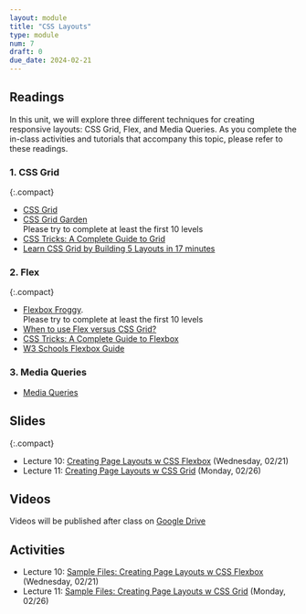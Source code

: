 ```yaml
---
layout: module
title: "CSS Layouts"
type: module
num: 7
draft: 0
due_date: 2024-02-21
---
```


## Readings
In this unit, we will explore three different techniques for creating responsive layouts: CSS Grid, Flex, and Media Queries. As you complete the in-class activities and tutorials that accompany this topic, please refer to these readings.

### 1. CSS Grid

{:.compact}
* [CSS Grid](../css-reference/css-grid/)  
* <a href="https://cssgridgarden.com/" target="_blank">CSS Grid Garden</a> <br>Please try to complete at least the first 10 levels 
* <a href="https://css-tricks.com/snippets/css/complete-guide-grid/" target="_blank">CSS Tricks: A Complete Guide to Grid</a>
* <a href="https://www.freecodecamp.org/news/learn-css-grid-by-building-5-layouts/" target="_blank">Learn CSS Grid by Building 5 Layouts in 17 minutes</a>

### 2. Flex

{:.compact}
* <a href="https://flexboxfroggy.com/" target="_blank">Flexbox Froggy</a>.<br>Please try to complete at least the first 10 levels
* <a href="https://university.webflow.com/lesson/flexbox-vs-grid" target="_blank">When to use Flex versus CSS Grid?</a>      
* <a href="https://css-tricks.com/snippets/css/a-guide-to-flexbox/" target="_blank">CSS Tricks: A Complete Guide to Flexbox</a>
* <a href="https://www.w3schools.com/css/css3_flexbox.asp" target="_blank">W3 Schools Flexbox Guide</a>   


### 3. Media Queries
* [Media Queries](../css-reference/media-queries/) 

## Slides
{:.compact}
* Lecture 10: <a href="https://docs.google.com/presentation/d/1Q-QGPR5M-o58gbnig9W0QF4V3jT47Wb8hpHUWO2rjbo/edit" target="_blank">Creating Page Layouts w CSS Flexbox</a> (Wednesday, 02/21)
* Lecture 11: <a href="https://docs.google.com/presentation/d/1ieJnHSIUQPgpnpQr9GaNL5Brdcd4a4uMB9nE22H3d-Q/edit?usp=sharing" target="_blank">Creating Page Layouts w CSS Grid</a> (Monday, 02/26)


## Videos
Videos will be published after class on <a href="https://drive.google.com/drive/folders/1Ym8GBef1YiuwanRfXkqdD55_EpgE7c4E" target="_blank">Google Drive</a>

## Activities
* Lecture 10: <a href="/spring2024/course-files/lectures/lecture10.zip">Sample Files: Creating Page Layouts w CSS Flexbox</a> (Wednesday, 02/21)
* Lecture 11: <a href="/spring2024/course-files/lectures/lecture11.zip">Sample Files: Creating Page Layouts w CSS Grid</a> (Monday, 02/26)
